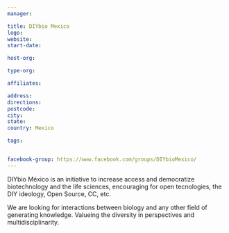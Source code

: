 ```yaml
---
manager:

title: DIYbio Mexico
logo:
website:
start-date:

host-org:

type-org:

affiliates:

address:
directions:
postcode:
city:
state:
country: Mexico

tags:


facebook-group: https://www.facebook.com/groups/DIYbioMexico/
---
```


DIYbio México is an initiative to increase access and democratize biotechnology and the life sciences, encouraging for open tecnologies, the DIY ideology, Open Source, CC, etc.

We are looking for interactions between biology and any other field of generating knowledge. Valueing the diversity in perspectives and multidisciplinarity.
